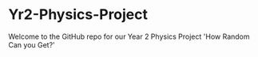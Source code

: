 # Yr2-Physics-Project
Welcome to the GitHub repo for our Year 2 Physics Project 'How Random Can you Get?' 
